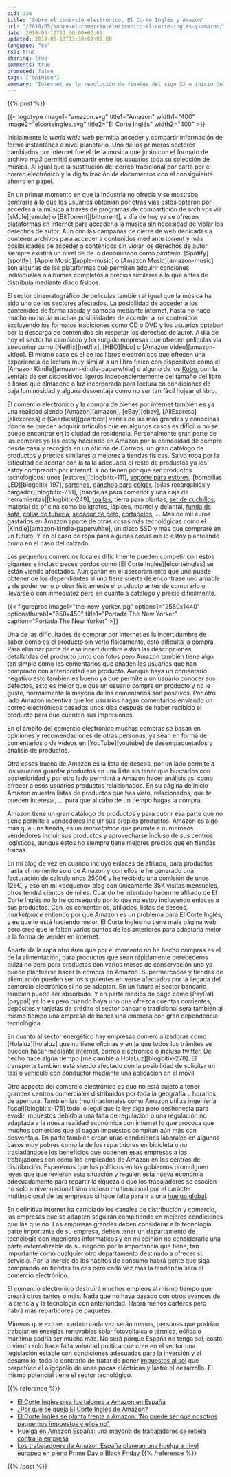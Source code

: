 ```yaml
---
pid: 320
title: "Sobre el comercio electrónico, El Corte Inglés y Amazon"
url: "/2018/05/sobre-el-comercio-electronico-el-corte-ingles-y-amazon/"
date: 2018-05-12T11:00:00+02:00
updated: 2018-05-13T13:30:00+02:00
language: "es"
rss: true
sharing: true
comments: true
promoted: false
tags: ["opinion"]
summary: "Internet es la revolución de finales del sigo XX e inicio del siglo XXI equivalente a la revolución industrial de los siglos anteriores. Está transformando la sociedad y cambiando aquellos sectores en los que se adentra."
---
```


{{% post %}}

{{< logotype image1="amazon.svg" title1="Amazon" width1="400" image2="elcorteingles.svg" title2="El Corte Inglés" width2="400" >}}

Inicialmente la _world wide web_ permitía acceder y compartir información de forma instantánea a nivel planetario. Uno de los primeros sectores cambiados por internet fue el de la música que junto con el formato de archivo _mp3_ permitió compartir entre los usuarios toda su colección de música. Al igual que la sustitución del correo tradicional por carta por el correo electrónico y la digitalización de documentos con el consiguiente ahorro en papel.

En un primer momento en que la industria no ofrecía y se mostraba contraria a lo que los usuarios obtenían por otras vías estos optaron por acceder a la música a través de programas de compartición de archivos vía [eMule][emule] o [BitTorrent][bittorrent], a día de hoy ya se ofrecen plataformas en internet para acceder a la música sin necesidad de violar los derechos de autor. Aún con las campañas de cierre de web dedicadas a contener archivos para acceder a contenidos mediante torrent y más posibilidades de acceder a contenidos sin violar los derechos de autor siempre existirá un nivel de de lo denominado como _piratería_. [Spotify][spotify], [Apple Music][apple-music] o [Amazon Music][amazon-music] son algunas de las plataformas que permiten adquirir canciones individuales o álbumes completos a precios similares a lo que antes de distribuía mediante disco físicos.

El sector cinematográfico de películas también al igual que la música ha sido uno de los sectores afectados. La posibilidad de acceder a los contenidos de forma rápida y cómoda mediante internet, hasta no hace mucho no había muchas posibilidades de acceder a los contenidos excluyendo los formatos tradiciones como CD o DVD y los usuarios optaban por la descarga de contenidos sin respetar los derechos de autor. A día de hoy el sector ha cambiado y ha surgido empresas que ofrecen películas vía _streaming_ como [Netflix][netflix], [HBO][hbo] o [Amazon Video][amazon-video]. El mismo caso es el de los libros electrónicos que ofrecen una experiencia de lectura muy similar a un libro físico con dispositvos como el [Amazon Kindle][amazon-kindle-paperwhite] o alguno de los [Kobo](https://es.kobobooks.com/products/kobo-aura-one), con la ventaja de ser dispositivos ligeros independientemente del tamaño del libro o libros que almacene o luz incorporada para lectura en condiciones de baja luminosidad y alguna desventaja como no ser tan fácil hojear el libro.

El comercio electrónico y la compra de bienes por internet también es ya una realidad siendo [Amazon][amazon], [eBay][ebay], [AliExpress][aliexpress] o [Gearbest][gearbest] varias de las más grandes y conocidas donde se pueden adquirir artículos que en algunos casos es difícil o no se puede encontrar en la ciudad de residencia. Personalmente gran parte de las compras ya las estoy haciendo en Amazon por la comodidad de compra desde casa y recogida en un oficina de Correos, un gran catálogo de productos y precios similares o mejores a tiendas físicas. Salvo ropa por la dificultad de acertar con la talla adecuada el resto de productos ya los estoy comprando por internet. Y no tienen por que ser productos tecnológicos: unos [estores][blogbitix-111], [soporte para estores](https://amzn.to/2Ie4HB7), [bombillas LED][blogbitix-197], [sartenes](https://amzn.to/2KUpCel), [ganchos para colgar](https://amzn.to/2IaT6qM), [pilas recargables y cargador][blogbitix-218], [bandejas para comedor y una caja de herramientas][blogbitix-249], [toallas](https://amzn.to/2rC0tgx), tierra para plantas, [set de cuchillos](https://amzn.to/2rEyQm4), material de oficina como bolígrafos, lápices, mantel y delantal, [funda de sofá](https://amzn.to/2Iwxp3N), [collar de tubería](https://amzn.to/2I9sJBo), [secador de pelo](https://amzn.to/2IwvdJs), [cortapelos](https://amzn.to/2KWRpL5), ... Más de mil euros gastados en Amazon aparte de otras cosas más tecnológicas como el [Kindle][amazon-kindle-paperwhite], un disco SSD y más que compraré en un futuro. Y en el caso de ropa para algunas cosas me lo estoy planteando como en el caso del calzado.

Los pequeños comercios locales difícilmente pueden competir con estos gigantes e incluso peces gordos como [El Corte Inglés][elcorteingles] se están viendo afectados. Aún ganan en el asesoramiento que uno puede obtener de los dependientes si uno tiene suerte de encontrase uno amable y de poder ver o probar físicamente el producto antes de comprarlo o llevárselo con inmediatez pero en cuanto a catálogo y precio difícilmente.

<div class="media">
    {{< figureproc
        image1="the-new-yorker.jpg" options1="2560x1440" optionsthumb1="650x450" title1="Portada The New Yorker"
        caption="Portada The New Yorker" >}}
</div>

Una de las dificultades de comprar por internet es la incertidumbre de saber como es el producto sin verlo físicamente, esto dificulta la compra. Para eliminar parte de esa incertidumbre están las descripciones detallatdas del producto junto con fotos pero Amazon también tiene algo tan simple como los comentarios que añaden los usuarios que han comprado con anterioridad ese producto. Aunque haya un comentario negativo esto también es bueno ya que permite a un usuario conocer sus defectos, esto es mejor que que un usuario compre un producto y no le guste, normalmente la mayoría de los comentarios son positivos. Por otro lado Amazon incentiva que los usuarios hagan comentarios envíando un correo electrónicos pasados unos días después de haber recibido el producto para que cuenten sus impresiones.

En el ámbito del comercio electrónico muchas compras se basan en opiniones y recomendaciones de otras personas, ya sean en forma de comentarios o de vídeos en [YouTube][youtube] de desempaquetados y análisis de productos.

Otra cosas buena de Amazon es la lista de deseos, por un lado permite a los usuarios guardar productos en una lista sin tener que buscarlos con posterioridad y por otro lado permitirá a Amazon hacer análisis así como ofrecer a esos usuarios productos relacionados. En su página de inicio Amazon muestra listas de productos que has visto, relacionados, que te pueden interesar, ... para que al cabo de un tiempo hagas la compra. 

Amazon tiene un gran catálogo de productos y para cubrir esa parte que no tiene permite a vendedores incluir sus propios productos. Amazon es algo más que una tienda, es un _marketplace_ que permite a numerosos vendedores incluir sus productos y aprovecharse incluso de sus centros logísticos, aunque estos no siempre tiene mejores precios que en tiendas físicas.

En mi blog de vez en cuando incluyo enlaces de afiliado, para productos hasta el momento solo de Amazon y con ellos le he generado una facturación de calculo unos 2500€ y he recibido una comisión de unos 125€, y eso en mi «pequeño» blog con únicamente 35K visitas mensuales, otros tendrá cientos de miles. Cuando he intentado hacerme afiliado de El Corte Inglés no lo he conseguido por lo que no estoy incluyendo enlaces a sus productos. Con los comentarios, afiliados, listas de deseos, _marketplace_ entiendo por que Amazon es un problema para El Corte Inglés, y es que lo está haciendo mejor. El Corte Inglés no tiene mala página web pero creo que le faltan varios puntos de los anteriores para adaptarla mejor a la forma de vender en internet.

Aparte de la ropa otro área que por el momento no he hecho compras es el de la alimentación, para productos que sean rápidamente perecederos quizá no pero para productos con varios meses de conservación uno ya puede plantearse hacer la compra en Amazon. Supermercados y tiendas de aliemtación pueden ser los siguientes en verse afectados por la llegada del comercio electrónico si no se adaptan. En un futuro el sector bancario también puede ser absorbido. Y en parte medios de pago como [PayPal][paypal] ya lo es pero cuando haya uno que ofrezca cuentas corrientes, depósitos y tarjetas de crédito el sector bancario tradicional será también al mismo tiempo una empresa de banca una empresa con gran dependencia tecnológica.

En cuanto al sector energético hay empresas comercializadoras como [Holaluz][holaluz] que no tiene oficinas y en la que todos los trámites se pueden hacer mediante internet, correo electrónico o incluso twitter. De hecho hace algún tiempo [me cambié a HolaLuz][blogbitix-278]. El transporte también está siendo afectado con la posibilidad de solicitar un taxi o vehículo con conductor mediante una aplicación en el móvil.

Otro aspecto del comercio electrónico es que no está sujeto a tener grandes centros comerciales distribuidos por toda la geografía u horarios de apertura. También las [multinacionales como Amazon utiliza ingeniería fiscal][blogbitix-175] todo lo legal que la ley diga pero deshonesta para evadir impuestos debido a una falta de regulación o una regulación no adaptada a la nueva realidad económica con internet lo que provoca que muchos comercios que si pagan impuestos compitan aún más con desventaja. En parte también crean unas condiciones laborales en algunos casos muy pobres como la de los repartidores en bicicleta o no trasladándose los beneficios que obtienen esas empresas a los trabajadores con como los empleados de Amazon en los centros de distribución. Esperemos que los políticos en los gobiernos promulguen leyes que que revieran esta situación y regulen esta nueva economía adecuadamente para repartir la riqueza o que los trabajadores se asocien no solo a nivel nacional sino incluso multinacional por el carácter multinacional de las empresas si hace falta para ir a una [huelga global](https://www.xataka.com/empresas-y-economia/los-trabajadores-de-amazon-espana-planean-una-huelga-a-nivel-europeo-en-pleno-prime-day-o-black-friday).

En definitiva internet ha cambiado los canales de distribución y comercio, las empresas que se adapten seguirán compitiendo en mejores condiciones que las que no. Las empresas grandes deben considerar a la tecnología parte importante de su empresa, deben tener un departamento de tecnología con ingenieros informáticos y en mi opinión no considerarlo una parte externalizable de su negocio por la importancia que tiene, tan importante como cualquier otro departamento destinado a ofrecer su servicio. Por la inercia de los hábitos de consumo habrá gente que siga comprando en tiendas físicas pero cada vez más la tendencia será el comercio electrónico.

El comercio electrónico destruirá muchos empleos al mismo tiempo que creará otros tantos o más. Nada que no haya pasado con otros avances de la ciencia y la tecnología con anterioridad. Habrá menos carteros pero habrá más repartidores de paquetes.

Mineros que extraen carbón cada vez serán menos, personas que podrían trabajar en energías renovables solar fotovoltaica o térmica, eólica o marítima podría ser mucha más. No será porque España no tenga sol, costa o viento solo hace falta voluntad política que cree en el sector una legislación estable con condiciones adecuadas para la inversión y el desarrollo, todo lo contrario de tratar de poner [impuestos al sol](https://www.huffingtonpost.es/2015/10/09/impuesto-al-sol-autoconsumo-energetico_n_8267900.html) que perpetúen el oligopolio de unas pocas eléctricas y lastre el desarrollo. El mismo potencial tiene el sector tecnológico.

{{% reference %}}

* [El Corte Inglés pisa los talones a Amazon en España](https://cincodias.elpais.com/cincodias/2017/04/10/companias/1491837961_255161.html)
* [¿Por qué se queja El Corte Inglés de Amazon?](https://www.elmundo.es/economia/empresas/2018/04/18/5ad64286e2704e366b8b4988.html)
* [El Corte Inglés se planta frente a Amazon: 'No puede ser que nosotros paguemos impuestos y ellos no"](https://www.elmundo.es/economia/empresas/2018/03/06/5a9ec40e468aeb267e8b45de.html)
* [Huelga en Amazon España: una mayoría de trabajadores se rebela contra la empresa](https://www.elconfidencial.com/tecnologia/2018-03-02/amazon-espana-huelga-trabajadores-san-fernando_1529600/)
* [Los trabajadores de Amazon España planean una huelga a nivel europeo en pleno Prime Day o Black Friday](https://www.xataka.com/empresas-y-economia/los-trabajadores-de-amazon-espana-planean-una-huelga-a-nivel-europeo-en-pleno-prime-day-o-black-friday)
{{% /reference %}}

{{% /post %}}

